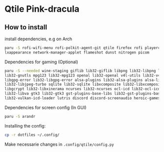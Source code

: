 # Qtile Pink-dracula
## How to install
install dependencies, e.g on Arch
```bash
paru -S rofi-wifi-menu rofi-polkit-agent-git qtile firefox rofi playerctl brightnessctl pavucontrol \
lxappearance network-manager-applet flameshot dunst nitrogen picom 
```
Dependencies for gaming (Optional)
```bash
paru -S --needed wine-staging giflib lib32-giflib libpng lib32-libpng libldap lib32-libldap gnutls \
lib32-gnutls mpg123 lib32-mpg123 openal lib32-openal v4l-utils lib32-v4l-utils libpulse lib32-libpulse \
libgpg-error lib32-libgpg-error alsa-plugins lib32-alsa-plugins alsa-lib lib32-alsa-lib libjpeg-turbo \
lib32-libjpeg-turbo sqlite lib32-sqlite libxcomposite lib32-libxcomposite libxinerama lib32-libgcrypt \
libgcrypt lib32-libxinerama ncurses lib32-ncurses ocl-icd lib32-ocl-icd libxslt lib32-libxslt libva \
lib32-libva gtk3 lib32-gtk3 gst-plugins-base-libs lib32-gst-plugins-base-libs vulkan-icd-loader \
lib32-vulkan-icd-loader lutris discord discord-screenaudio heroic-games-launcher-bin protonup-qt 
```
Dependencies for screen config (In GUI)
```bash
paru -S arandr 
```
Installing the config:
```bash
cp -r dotfiles ~/.config/
```
Make necessarie changes in `.config/qtile/config.py`
